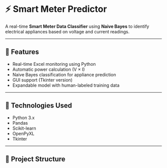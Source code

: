 # ⚡ Smart Meter Predictor  
A real-time **Smart Meter Data Classifier** using **Naive Bayes** to identify electrical appliances based on voltage and current readings.

---

## 🧠 Features
- Real-time Excel monitoring using Python
- Automatic power calculation (V × I)
- Naive Bayes classification for appliance prediction
- GUI support (Tkinter version)
- Expandable model with human-labeled training data

---

## 🧩 Technologies Used
- Python 3.x  
- Pandas  
- Scikit-learn  
- OpenPyXL  
- Tkinter  

---

## 📁 Project Structure
